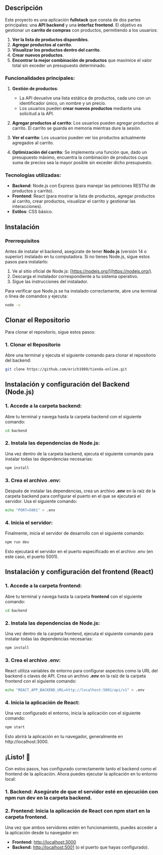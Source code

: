 ## Descripción

Este proyecto es una aplicación **fullstack** que consta de dos partes principales: una **API backend** y una **interfaz frontend**. El objetivo es gestionar un **carrito de compras** con productos, permitiendo a los usuarios:

1. **Ver la lista de productos disponibles**.
2. **Agregar productos al carrito**.
3. **Visualizar los productos dentro del carrito**.
4. **Crear nuevos productos**.
5. **Encontrar la mejor combinación de productos** que maximice el valor total sin exceder un presupuesto determinado.

### Funcionalidades principales:

1. **Gestión de productos**: 
   - La API devuelve una lista estática de productos, cada uno con un identificador único, un nombre y un precio.
   - Los usuarios pueden **crear nuevos productos** mediante una solicitud a la API.
   
2. **Agregar productos al carrito**: Los usuarios pueden agregar productos al carrito. El carrito se guarda en memoria mientras dure la sesión.

3. **Ver el carrito**: Los usuarios pueden ver los productos actualmente agregados al carrito.

4. **Optimización del carrito**: Se implementa una función que, dado un presupuesto máximo, encuentra la combinación de productos cuya suma de precios sea la mayor posible sin exceder dicho presupuesto.

### Tecnologías utilizadas:

- **Backend**: Node.js con Express (para manejar las peticiones RESTful de productos y carrito).
- **Frontend**: React (para mostrar la lista de productos, agregar productos al carrito, crear productos, visualizar el carrito y gestionar las interacciones).
- **Estilos**: CSS básico.

## Instalación

### Prerrequisitos

Antes de instalar el backend, asegúrate de tener **Node.js** (versión 14 o superior) instalado en tu computadora. Si no tienes Node.js, sigue estos pasos para instalarlo:

1. Ve al sitio oficial de Node.js: [https://nodejs.org/](https://nodejs.org/).
2. Descarga el instalador correspondiente a tu sistema operativo.
3. Sigue las instrucciones del instalador.

Para verificar que Node.js se ha instalado correctamente, abre una terminal o línea de comandos y ejecuta:

```bash
node -v

```

## Clonar el Repositorio

Para clonar el repositorio, sigue estos pasos:

### 1. Clonar el Repositorio

Abre una terminal y ejecuta el siguiente comando para clonar el repositorio del backend:

```bash
git clone https://github.com/erich1989/tienda-online.git

```
## Instalación y configuración del Backend (Node.js)

### 1. Accede a la carpeta backend:

Abre tu terminal y navega hasta la carpeta backend con el siguiente comando:

```bash
cd backend

```

### 2. Instala las dependencias de Node.js:

Una vez dentro de la carpeta backend, ejecuta el siguiente comando para instalar todas las dependencias necesarias:

```bash
npm install
```
### 3. Crea el archivo .env:

Después de instalar las dependencias, crea un archivo **.env** en la raíz de la carpeta backend para configurar el puerto en el que se ejecutará el servidor. Usa el siguiente comando:

```bash
echo "PORT=5001" > .env

```

### 4. Inicia el servidor:

Finalmente, inicia el servidor de desarrollo con el siguiente comando:

```bash
npm run dev

```

Esto ejecutará el servidor en el puerto especificado en el archivo .env (en este caso, el puerto 5001).


## Instalación y configuración del frontend (React)

### 1. Accede a la carpeta frontend:

Abre tu terminal y navega hasta la carpeta **frontend** con el siguiente comando:

```bash
cd backend

```
### 2. Instala las dependencias de Node.js:

Una vez dentro de la carpeta frontend, ejecuta el siguiente comando para instalar todas las dependencias necesarias:

```bash
npm install
```

### 3. Crea el archivo .env:

React utiliza variables de entorno para configurar aspectos como la URL del backend o claves de API. Crea un archivo **.env** en la raíz de la carpeta frontend con el siguiente comando:

```bash
echo "REACT_APP_BACKEND_URL=http://localhost:5001/api/v1" > .env
```

### 4. Inicia la aplicación de React:

Una vez configurado el entorno, inicia la aplicación con el siguiente comando:

```bash
npm start
```

Esto abrirá la aplicación en tu navegador, generalmente en http://localhost:3000.

## ¡Listo! 🎉

Con estos pasos, has configurado correctamente tanto el backend como el frontend de la aplicación. Ahora puedes ejecutar la aplicación en tu entorno local:

### 1. Backend: Asegúrate de que el servidor esté en ejecución con npm run dev en la carpeta backend.

### 2. Frontend: Inicia la aplicación de React con npm start en la carpeta frontend.

Una vez que ambos servidores estén en funcionamiento, puedes acceder a la aplicación desde tu navegador en:

- **Frontend:** [http://localhost:3000](http://localhost:3000)
- **Backend:** [http://localhost:5001](http://localhost:5001) (o el puerto que hayas configurado).